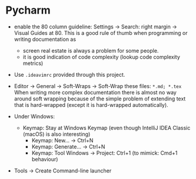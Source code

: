 # Pycharm

- enable the 80 column guideline: Settings -> Search: right margin -> 
  Visual Guides at 80. This is a good rule of thumb when programming
  or writing documentation as 
    - screen real estate is always a problem for some people.
    - it is good indication of code complexity (lookup code complexity
      metrics)
      
- Use `.ideavimrc` provided through this project.

- Editor -> General -> Soft-Wraps -> Soft-Wrap these files: `*.md; *.tex`
  When writing more complex documentation there is almost no way around soft wrapping because of the simple problem of extending text that is hard-wrapped (except it is hard-wrapped automatically).

- Under Windows:
  - Keymap: Stay at Windows Keymap (even though IntelliJ IDEA Classic (macOS) is also interesting)
    - Keymap: New... -> Ctrl+N
    - Keymap: Generate... -> Ctrl+N
    - Keymap: Tool Windows -> Project: Ctrl+1   (to mimick: Cmd+1 behaviour)

- Tools -> Create Command-line launcher
